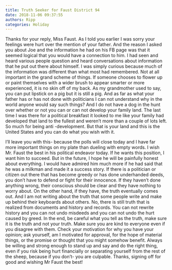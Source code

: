 ```yaml
---
title: Truth Seeker for Faust District 94
date: 2018-11-06 09:37:55
authors: Ripp
categories: Holiday
---
```


 Thanks for your reply, Miss Faust. As I told you earlier I was sorry your feelings were hurt over the mention of your father. 
And the reason I asked you about Joe and the information he had on his FB page was that it seemed logical that you would have a connection to him. I had seen and heard various people question and heard conversations about information that he put out there about himself. 
 I was simply curious because much of the information was different than what most had remembered. 
Not at all important in the grand scheme of things. 
If someone chooses to flower up or paint themselves with a wider brush to appear smarter or more experienced, it is no skin off of my back. As my grandmother used to say, you can put lipstick on a pig but it is still a pig.
And as far as what your father has or has not done with politicians I can not understand why in the world anyone would say such things? 
 And I do not have a dog in the hunt over whether or not you can or can not develop your family land. The last time I was there for a political breakfast it looked to me like your family had developed that land to the fullest and weren’t  more than a couple of lots left. So much for being anti -development. But that is your land and this is the United States and you can do what you wish with it. 

I’ll leave you with this- because the polls will close today and I have far more important things on my plate than dueling with empty words. 
I wish Mr. Faust the best in his political endeavor today.  If he wants this position, I want him to succeed. But in the future, I hope he will be painfully honest about everything. I would have admired him much more if he had said that he was a milkman and made it a success story. 
If there is a politician or citizen out there that has become greedy or has done underhanded deeds, you don’t have to defend or fight for their innocence. If they haven’t done anything wrong, their conscious should be clear and they have nothing to worry about. On the other hand, if they have, the truth eventually comes out. 
And I am not writing about the truth that some people write and make up behind their keyboards about others. No, there is still truth that is realized from documents and history and records. You can not rewrite history and you can not undo misdeeds and you can not undo the hurt caused by greed. 
In the end, be careful what you tell as the truth, make sure it is the truth and not your truth. Make sure you are kind to everyone even if you disagree with them. 
Check your motivation for why you have your opinion; ask yourself, am I motivated for approval, for the hope of material things, or the promise or thought that you might somehow benefit. Always be willing and strong enough to stand up and say and do the right thing, even if you risk being hurt financially or separating yourself from the rest of the sheep, because if you don’t- you are culpable. 
Thanks, signing off for good and wishing Mr Faust the best!